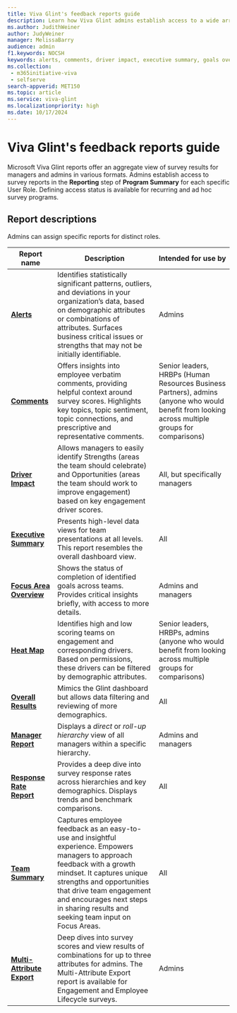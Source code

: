 ```yaml
---
title: Viva Glint's feedback reports guide
description: Learn how Viva Glint admins establish access to a wide array of reports for each specific manager.
ms.author: JudithWeiner
author: JudyWeiner
manager: MelissaBarry
audience: admin
f1.keywords: NOCSH
keywords: alerts, comments, driver impact, executive summary, goals overview, heat map, overall results, manager report, response rate, team summary, report access level
ms.collection: 
 - m365initiative-viva
 - selfserve
search-appverid: MET150
ms.topic: article
ms.service: viva-glint
ms.localizationpriority: high
ms.date: 10/17/2024
---
```


# Viva Glint's feedback reports guide

Microsoft Viva Glint reports offer an aggregate view of survey results for managers and admins in various formats. Admins establish access to survey reports in the **Reporting** step of **Program Summary** for each specific User Role. Defining access status is available for recurring and ad hoc survey programs.

## Report descriptions

Admins can assign specific reports for distinct roles.

| Report name | Description | Intended for use by |
|---|---|---|
| [**Alerts**](/viva/glint/reports/alerts-report-attrition-risk) | Identifies statistically significant patterns, outliers, and deviations in your organization’s data, based on demographic attributes or combinations of attributes. Surfaces business critical issues or strengths that may not be initially identifiable. | Admins |
| [**Comments**](/viva/glint/reports/comments-report)| Offers insights into employee verbatim comments, providing helpful context around survey scores. Highlights key topics, topic sentiment, topic connections, and prescriptive and representative comments. | Senior leaders, HRBPs (Human Resources Business Partners), admins (anyone who would benefit from looking across multiple groups for comparisons) |
| [**Driver Impact**](/viva/glint/reports/driver-impact-report)| Allows managers to easily identify Strengths (areas the team should celebrate) and Opportunities (areas the team should work to improve engagement) based on key engagement driver scores. | All, but specifically managers |
| [**Executive Summary**](/viva/glint/reports/executive-summary-report) | Presents high-level data views for team presentations at all levels. This report resembles the overall dashboard view. | All |
| [**Focus Area Overview**](/viva/glint/reports/focus-area-overview-report)| Shows the status of completion of identified goals across teams. Provides critical insights briefly, with access to more details. | Admins and managers |
| [**Heat Map**](/viva/glint/reports/heat-map)| Identifies high and low scoring teams on engagement and corresponding drivers. Based on permissions, these drivers can be filtered by demographic attributes. | Senior leaders, HRBPs, admins (anyone who would benefit from looking across multiple groups for comparisons) |
| [**Overall Results**](/viva/glint/reports/overall-results) | Mimics the Glint dashboard but allows data filtering and reviewing of more demographics. | All |
| [**Manager Report**](/viva/glint/reports/manager-report)| Displays a *direct* or *roll-up hierarchy* view of all managers within a specific hierarchy. | Admins and managers |
| [**Response Rate Report**](/viva/glint/reports/response-rate-report)| Provides a deep dive into survey response rates across hierarchies and key demographics. Displays trends and benchmark comparisons. | All |
| [**Team Summary**](/viva/glint/reports/team-summary-enable-manage)| Captures employee feedback as an easy-to-use and insightful experience. Empowers managers to approach feedback with a growth mindset. It captures unique strengths and opportunities that drive team engagement and encourages next steps in sharing results and seeking team input on Focus Areas. | All |
|[**Multi-Attribute Export**](/viva/glint/reports/multi-attribute-export-report)|Deep dives into survey scores and view results of combinations for up to three attributes for admins. The Multi-Attribute Export report is available for Engagement and Employee Lifecycle surveys. | Admins|

